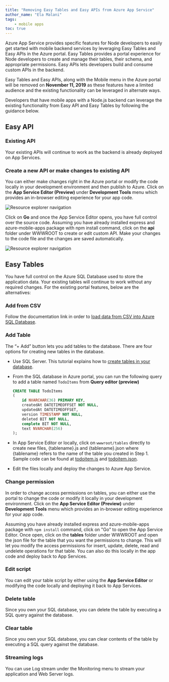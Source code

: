 ```yaml
---
title: "Removing Easy Tables and Easy APIs from Azure App Service"
author_name: "Ela Malani"
tags: 
    - mobile apps
toc: true
---
```


Azure App Service provides specific features for Node developers to easily get started with mobile backend services by leveraging Easy Tables and Easy APIs in the Azure portal. Easy Tables provides a portal experience for Node developers to create and manage their tables, their schema, and appropriate permissions. Easy APIs lets developers build and consume custom APIs in the backend. 

Easy Tables and Easy APIs, along with the Mobile menu in the Azure portal will be removed on **November 11, 2019** as these features have a limited audience and the existing functionality can be leveraged in alternate ways.

Developers that have mobile apps with a Node.js backend can leverage the existing functionality from Easy API and Easy Tables by following the guidance below.

## Easy API

### Existing API

Your existing APIs will continue to work as the backend is already deployed on App Services.

### Create a new API or make changes to existing API

You can either make changes right in the Azure portal or modify the code locally in your development environment and then publish to Azure. Click on the **App Service Editor (Preview)** under **Development Tools** menu which provides an in-browser editing experience for your app code.

![Resource explorer navigation]({{site.baseurl}}/media/2019/07/AppServiceEditor.png) 

Click on **Go** and once the App Service Editor opens, you have full control over the source code. Assuming you have already installed express and azure-mobile-apps package with npm install command, click on the **api** folder under WWWROOT to create or edit custom API. Make your changes to the code file and the changes are saved automatically.

![Resource explorer navigation]({{site.baseurl}}/media/2019/07/Api.png)

## Easy Tables  

You have full control on the Azure SQL Database used to store the application data. Your existing tables will continue to work without any required changes. For the existing portal features, below are the alternatives:

### Add from CSV

Follow the documentation link in order to [load data from CSV into Azure SQL Database](https://docs.microsoft.com/en-us/azure/sql-database/sql-database-load-from-csv-with-bcp).

### Add Table

The “+ Add” button lets you add tables to the database. There are four options for creating new tables in the database.

- Use SQL Server. This tutorial explains how to [create tables in your database](https://docs.microsoft.com/en-us/azure/sql-database/sql-database-design-first-database#create-tables-in-your-database).

- From the SQL database in Azure portal, you can run the following query to add a table named `TodoItems` from **Query editor (preview)**

    ```sql
    CREATE TABLE TodoItems
    (
        id NVARCHAR(36) PRIMARY KEY,
        createdAt DATETIMEOFFSET NOT NULL,
        updatedAt DATETIMEOFFSET,
        version TIMESTAMP NOT NULL,
        deleted BIT NOT NULL,
        complete BIT NOT NULL,
        text NVARCHAR(256)
    );
    ```

- In App Service Editor or locally, click on `wwwroot/tables` directly to create new files, {tablename}.js and {tablename}.json where {tablename} refers to the name of the table you  created in Step 1. Sample code can be found at [todoitem.js](https://github.com/Azure/azure-mobile-apps-quickstarts/blob/master/backend/node/TodoSample/tables/todoitem.js) and [todoitem.json](https://github.com/Azure/azure-mobile-apps-quickstarts/blob/master/backend/node/TodoSample/tables/todoitem.json).

- Edit the files locally and deploy the changes to Azure App Service.

### Change permission

In order to change access permissions on tables, you can either use the portal to change the code or modify it locally in your development environment. Click on the **App Service Editor (Preview)** under **Development Tools** menu which provides an in-browser editing experience for your app code. 

Assuming you have already installed express and azure-mobile-apps package with `npm install` command, click on "Go" to open the App Service Editor. Once open, click on the **tables** folder under WWWROOT and open the json file for the table that you want the permissions to change. This will let you modify the access permissions for insert, update, delete, read and undelete operations for that table. You can also do this locally in the app code and deploy back to App Services. 

### Edit script

You can edit your table script by either using the **App Service Editor** or modifying the code locally and deploying it back to App Services.  

### Delete table

Since you own your SQL database, you can delete the table by executing a SQL query against the database.

### Clear table

Since you own your SQL database, you can clear contents of the table by executing a SQL query against the database.

### Streaming logs

You can use Log stream under the Monitoring menu to stream your application and Web Server logs. 
